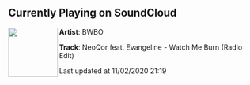 ## Currently Playing on SoundCloud

[<img align="left" width="100" src="https://i1.sndcdn.com/artworks-xcldielWzoNPSitz-50kKmA-t50x50.jpg">](https://soundcloud.com/beweirdbeoriginal/watch-me-burn)

**Artist**: BWBO 

**Track**: NeoQor feat. Evangeline - Watch Me Burn (Radio Edit)

Last updated at 11/02/2020 21:19
